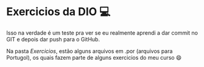 # Exercicios da DIO :computer:



Isso na verdade é um teste pra ver se eu realmente aprendi a dar commit no GIT e depois dar push para o GitHub.

Na pasta _Exercicios_, estão alguns arquivos em .por (arquivos para Portugol), os quais fazem parte de alguns exercicios do meu curso :smile: